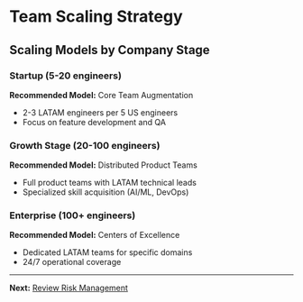 # Team Scaling Strategy

## Scaling Models by Company Stage

### Startup (5-20 engineers)
**Recommended Model:** Core Team Augmentation
- 2-3 LATAM engineers per 5 US engineers
- Focus on feature development and QA

### Growth Stage (20-100 engineers)  
**Recommended Model:** Distributed Product Teams
- Full product teams with LATAM technical leads
- Specialized skill acquisition (AI/ML, DevOps)

### Enterprise (100+ engineers)
**Recommended Model:** Centers of Excellence
- Dedicated LATAM teams for specific domains
- 24/7 operational coverage

---

**Next:** [Review Risk Management](risk-management.md)